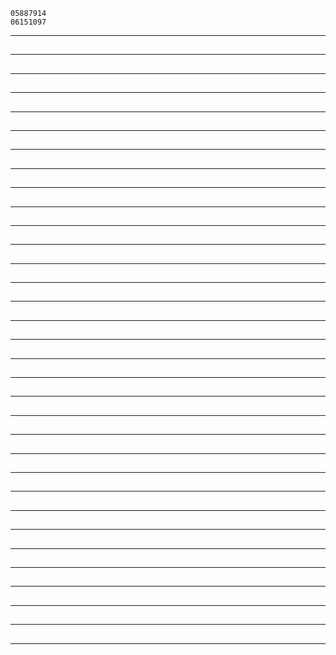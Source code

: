     05887914
    06151097
__________________________________________________________________________________________________________________
## 

__________________________________________________________________________________________________________________
## 

__________________________________________________________________________________________________________________
## 

__________________________________________________________________________________________________________________
## 

__________________________________________________________________________________________________________________
## 

__________________________________________________________________________________________________________________
## 

__________________________________________________________________________________________________________________
## 

__________________________________________________________________________________________________________________
## 

__________________________________________________________________________________________________________________
## 

__________________________________________________________________________________________________________________
## 

__________________________________________________________________________________________________________________
## 

__________________________________________________________________________________________________________________
## 

__________________________________________________________________________________________________________________
## 

__________________________________________________________________________________________________________________
## 

__________________________________________________________________________________________________________________
## 

__________________________________________________________________________________________________________________
## 

__________________________________________________________________________________________________________________
## 

__________________________________________________________________________________________________________________
## 

__________________________________________________________________________________________________________________
## 

__________________________________________________________________________________________________________________
## 

__________________________________________________________________________________________________________________
## 

__________________________________________________________________________________________________________________
## 

__________________________________________________________________________________________________________________
## 

__________________________________________________________________________________________________________________
## 

__________________________________________________________________________________________________________________
## 

__________________________________________________________________________________________________________________
## 

__________________________________________________________________________________________________________________
## 

__________________________________________________________________________________________________________________
## 

__________________________________________________________________________________________________________________
## 

__________________________________________________________________________________________________________________
## 

__________________________________________________________________________________________________________________
## 

__________________________________________________________________________________________________________________
## 

__________________________________________________________________________________________________________________
